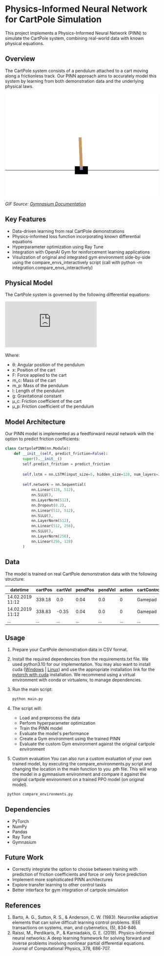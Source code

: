 # Physics-Informed Neural Network for CartPole Simulation

This project implements a Physics-Informed Neural Network (PINN) to simulate the CartPole system, combining real-world data with known physical equations.

## Overview

The CartPole system consists of a pendulum attached to a cart moving along a frictionless track. Our PINN approach aims to accurately model this system by learning from both demonstration data and the underlying physical laws.

![CartPole System](media/cart_pole.gif)

*GIF Source: [Gymnasium Documentation](https://gymnasium.farama.org/environments/classic_control/cart_pole/#cart-pole)*

## Key Features

- Data-driven learning from real CartPole demonstrations
- Physics-informed loss function incorporating known differential equations
- Hyperparameter optimization using Ray Tune
- Integration with OpenAI Gym for reinforcement learning applications
- Visulization of original and integrated gym environment side-by-side using the compare_envs_interactively script (call with python -m integration.compare_envs_interactively)

## Physical Model

The CartPole system is governed by the following differential equations:

![Differential Equations](https://latex.codecogs.com/png.latex?%5Cdpi%7B120%7D%20%5Cbegin%7Balign*%7D%20%5Cddot%7B%5Ctheta%7D%20%26%3D%20%5Cfrac%7Bg%20%5Csin%5Ctheta%20&plus;%20%5Ccos%5Ctheta%20%5Cleft%5B%20%5Cfrac%7B-F%20-%20m_p%20l%20%5Cdot%7B%5Ctheta%7D%5E2%20%5Csin%5Ctheta%20&plus;%20%5Cmu_c%20%5Ctext%7Bsgn%7D%28%5Cdot%7Bx%7D%29%7D%7Bm_c%20&plus;%20m_p%7D%20%5Cright%5D%20-%20%5Cfrac%7B%5Cmu_p%20%5Cdot%7B%5Ctheta%7D%7D%7Bm_p%20l%7D%7D%7Bl%20%5Cleft%5B%20%5Cfrac%7B4%7D%7B3%7D%20-%20%5Cfrac%7Bm_p%20%5Ccos%5E2%5Ctheta%7D%7Bm_c%20&plus;%20m_p%7D%20%5Cright%5D%7D%20%5C%5C%20%5Cddot%7Bx%7D%20%26%3D%20%5Cfrac%7BF%20&plus;%20m_p%20l%20%5Cleft%5B%20%5Cdot%7B%5Ctheta%7D%5E2%20%5Csin%5Ctheta%20-%20%5Cddot%7B%5Ctheta%7D%20%5Ccos%5Ctheta%20%5Cright%5D%20-%20%5Cmu_c%20%5Ctext%7Bsgn%7D%28%5Cdot%7Bx%7D%29%7D%7Bm_c%20&plus;%20m_p%7D%20%5Cend%7Balign*%7D)

Where:

- θ: Angular position of the pendulum
- x: Position of the cart
- F: Force applied to the cart
- m_c: Mass of the cart
- m_p: Mass of the pendulum
- l: Length of the pendulum
- g: Gravitational constant
- μ_c: Friction coefficient of the cart
- μ_p: Friction coefficient of the pendulum

## Model Architecture

Our PINN model is implemented as a feedforward neural network with the option to predict friction coefficients:

```python
class CartpolePINN(nn.Module):
    def __init__(self, predict_friction=False):
        super().__init__()
        self.predict_friction = predict_friction
        
        self.lstm = nn.LSTM(input_size=5, hidden_size=128, num_layers=2, batch_first=True)

        self.network = nn.Sequential(
            nn.Linear(128, 512),
            nn.SiLU(),
            nn.LayerNorm(512),
            nn.Dropout(0.2),
            nn.Linear(512, 512),
            nn.SiLU(),
            nn.LayerNorm(512),
            nn.Linear(512, 256),
            nn.SiLU(),
            nn.LayerNorm(256),
            nn.Linear(256, 128)
        )
```

## Data

The model is trained on real CartPole demonstration data with the following structure:

| datetime | cartPos | cartVel | pendPos | pendVel | action | cartController | exploration |
|----------|---------|---------|---------|---------|--------|----------------|-------------|
| 14.02.2019 11:12 | 339.18 | 0.0 | 0.04 | 0.0 | 0 | Gamepad | 0 |
| 14.02.2019 11:12 | 338.83 | -0.35 | 0.04 | 0.0 | 0 | Gamepad | 0 |
| ... | ... | ... | ... | ... | ... | ... | ... |

## Usage

1. Prepare your CartPole demonstration data in CSV format.
2. Install the required dependencies from the requirements.txt file. We used python3.10 for our implementation. You may also want to install cuda ([Windows](https://docs.nvidia.com/cuda/cuda-installation-guide-microsoft-windows/index.html) | [Linux](https://docs.nvidia.com/cuda/cuda-installation-guide-linux/index.html)) and use the appropriate installation link for the [pytorch with cuda](https://pytorch.org/get-started/locally/) installation. We recommend using a virtual environment with conda or virtualenv, to manage dependencies.
3. Run the main script:

   ```bash
   python main.py
   ```

4. The script will:
   - Load and preprocess the data
   - Perform hyperparameter optimization
   - Train the PINN model
   - Evaluate the model's performance
   - Create a Gym environment using the trained PINN
   - Evaluate the custom Gym environment against the original cartpole environment
  
5. Custom evaluation
  You can also run a custom evaluation of your own trained model, by executing the compare_environments.py script and changing the location in the main function to you .pth file. This will wrap the model in a gymnasium environment and compare it against the original cartpole environment on a trained PPO model (on original model).

  ```bash
   python compare_environments.py
   ```

## Dependencies

- PyTorch
- NumPy
- Pandas
- Ray Tune
- Gymnasium

## Future Work

- Correctly integrate the option to choose between training with prediction of friction coefficients and force or only force prediction
- Implement more sophisticated PINN architectures
- Explore transfer learning to other control tasks
- Better interface for gym integration of cartpole simulation

## References

1. Barto, A. G., Sutton, R. S., & Anderson, C. W. (1983). Neuronlike adaptive elements that can solve difficult learning control problems. IEEE transactions on systems, man, and cybernetics, (5), 834-846.
2. Raissi, M., Perdikaris, P., & Karniadakis, G. E. (2019). Physics-informed neural networks: A deep learning framework for solving forward and inverse problems involving nonlinear partial differential equations. Journal of Computational Physics, 378, 686-707.
